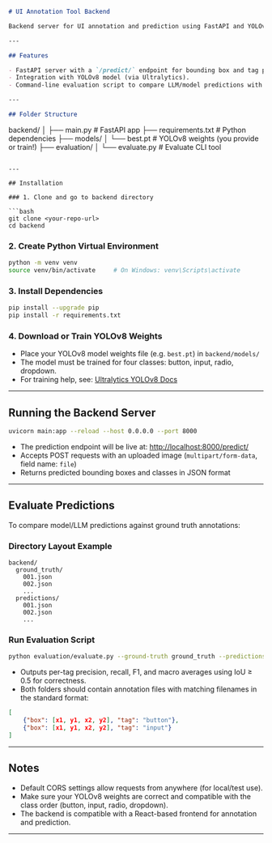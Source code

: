 ```markdown
# UI Annotation Tool Backend

Backend server for UI annotation and prediction using FastAPI and YOLOv8.

---

## Features

- FastAPI server with a `/predict/` endpoint for bounding box and tag prediction of UI elements (button, input, radio, dropdown) from uploaded images.
- Integration with YOLOv8 model (via Ultralytics).
- Command-line evaluation script to compare LLM/model predictions with human annotation ground truth.

---

## Folder Structure

```
backend/
│
├── main.py                # FastAPI app
├── requirements.txt       # Python dependencies
├── models/
│    └── best.pt           # YOLOv8 weights (you provide or train!)
├── evaluation/
│    └── evaluate.py       # Evaluate CLI tool
```

---

## Installation

### 1. Clone and go to backend directory

```bash
git clone <your-repo-url>
cd backend
```

### 2. Create Python Virtual Environment

```bash
python -m venv venv
source venv/bin/activate     # On Windows: venv\Scripts\activate
```

### 3. Install Dependencies

```bash
pip install --upgrade pip
pip install -r requirements.txt
```

### 4. Download or Train YOLOv8 Weights

- Place your YOLOv8 model weights file (e.g. `best.pt`) in `backend/models/`
- The model must be trained for four classes: button, input, radio, dropdown.
- For training help, see: [Ultralytics YOLOv8 Docs](https://docs.ultralytics.com/)

---

## Running the Backend Server

```bash
uvicorn main:app --reload --host 0.0.0.0 --port 8000
```

- The prediction endpoint will be live at: [http://localhost:8000/predict/](http://localhost:8000/predict/)
- Accepts POST requests with an uploaded image (`multipart/form-data`, field name: `file`)
- Returns predicted bounding boxes and classes in JSON format

---

## Evaluate Predictions

To compare model/LLM predictions against ground truth annotations:

### Directory Layout Example

```
backend/
  ground_truth/
    001.json
    002.json
    ...
  predictions/
    001.json
    002.json
    ...
```

### Run Evaluation Script

```bash
python evaluation/evaluate.py --ground-truth ground_truth --predictions predictions
```

- Outputs per-tag precision, recall, F1, and macro averages using IoU ≥ 0.5 for correctness.
- Both folders should contain annotation files with matching filenames in the standard format:

```json
[
    {"box": [x1, y1, x2, y2], "tag": "button"},
    {"box": [x1, y1, x2, y2], "tag": "input"}
]
```

---

## Notes

- Default CORS settings allow requests from anywhere (for local/test use).
- Make sure your YOLOv8 weights are correct and compatible with the class order (button, input, radio, dropdown).
- The backend is compatible with a React-based frontend for annotation and prediction.

---

